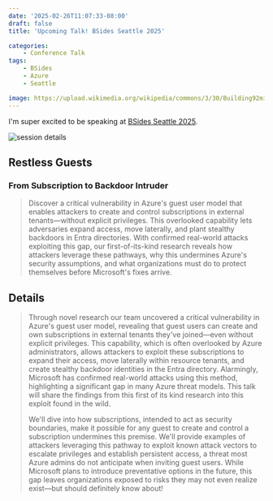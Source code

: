 ```yaml
---
date: '2025-02-26T11:07:33-08:00'
draft: false
title: 'Upcoming Talk! BSides Seattle 2025'

categories:
    - Conference Talk
tags:
    - BSides
    - Azure
    - Seattle

image: https://upload.wikimedia.org/wikipedia/commons/3/30/Building92microsoft.jpg
---
```


I'm super excited to be speaking at [BSides Seattle 2025](https://www.bsidesseattle.com/).

![session details](img/bsides-seattle-2025.png)

## Restless Guests

### From Subscription to Backdoor Intruder

> Discover a critical vulnerability in Azure's guest user model that enables attackers to create and control subscriptions in external tenants—without explicit privileges. This overlooked capability lets adversaries expand access, move laterally, and plant stealthy backdoors in Entra directories. With confirmed real-world attacks exploiting this gap, our first-of-its-kind research reveals how attackers leverage these pathways, why this undermines Azure's security assumptions, and what organizations must do to protect themselves before Microsoft's fixes arrive.

## Details

> Through novel research our team uncovered a critical vulnerability in Azure's guest user model, revealing that guest users can create and own subscriptions in external tenants they've joined—even without explicit privileges. This capability, which is often overlooked by Azure administrators, allows attackers to exploit these subscriptions to expand their access, move laterally within resource tenants, and create stealthy backdoor identities in the Entra directory. Alarmingly, Microsoft has confirmed real-world attacks using this method, highlighting a significant gap in many Azure threat models. This talk will share the findings from this first of its kind research into this exploit found in the wild.
>
> We'll dive into how subscriptions, intended to act as security boundaries, make it possible for any guest to create and control a subscription undermines this premise. We'll provide examples of attackers leveraging this pathway to exploit known attack vectors to escalate privileges and establish persistent access, a threat most Azure admins do not anticipate when inviting guest users. While Microsoft plans to introduce preventative options in the future, this gap leaves organizations exposed to risks they may not even realize exist––but should definitely know about!
